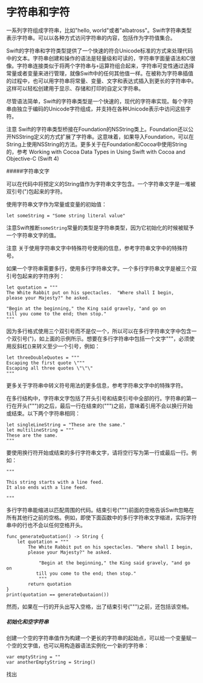 # 字符串和字符

一系列字符组成字符串，比如"hello, world"或者"albatross"。Swift字符串类型表示字符串。可以以各种方式访问字符串的内容，包括作为字符值集合。

Swift的字符串和字符类型提供了一个快速的符合Unicode标准的方式来处理代码中的文本。字符串创建和操作的语法是轻量级和可读的，字符串字面量语法和C很像。字符串连接类似于将两个字符串与`+`运算符组合起来，字符串可变性通过选择常量或者变量来进行管理，就像Swift中的任何其他值一样。在被称为字符串插值的过程中，也可以用字符串将常量、变量、文字和表达式插入到更长的字符串中。这样可以轻松创建用于显示、存储和打印的自定义字符串。

尽管语法简单，Swift的字符串类型是一个快速的，现代的字符串实现。每个字符串由独立于编码的Unicode字符组成，并支持在各种Unicode表示中访问这些字符。

注意
Swift的字符串类型桥接在Foundation的NSString类上。Foundation还以公开NSString定义的方式扩展了字符串。这意味着，如果导入Foundation，可以在String上使用NSString的方法。更多关于在Foundation和Cocoa中使用String的，参考 Working with Cocoa Data Types in Using Swift with Cocoa and Objective-C (Swift 4)

#####字符串文字

可以在代码中将预定义的String值作为字符串文字包含。一个字符串文字是一堆被双引号(")包起来的字符。

使用字符串文字作为常量或变量的初始值：
```
let someString = "Some string literal value"
```
注意Swift推断`someString`常量的类型是字符串类型，因为它初始化的时候被赋予一个字符串文字的值。

注意
关于使用字符串文字中特殊符号使用的信息，参考字符串文字中的特殊符号。

如果一个字符串需要多行，使用多行字符串文字。一个多行字符串文字是被三个双引号包起来的字符序列：
```
let quotation = """
The White Rabbit put on his spectacles.  "Where shall I begin,
please your Majesty?" he asked.

"Begin at the beginning," the King said gravely, "and go on
till you come to the end; then stop."
"""
```
因为多行格式使用三个双引号而不是仅一个，所以可以在多行字符串文字中包含一个双引号(")，如上面的示例所示。想要在多行字符串中包括一个文字"""，必须使用反斜杠(\)来转义至少一个引号，例如：
```
let threeDoubleQuotes = """
Escaping the first quote \"""
Escaping all three quotes \"\"\"
"""
```
更多关于字符串中转义符号用法的更多信息，参考字符串文字中的特殊字符。

在多行结构中，字符串文字包括了开头引号和结束引号中全部的行。字符串的第一行在开头(""")的之后，最后一行在结束的(""")之前，意味着引用不会以换行开始或结束。以下两个字符串相同：
```
let singleLineString = "These are the same."
let multilineString = """
These are the same.
"""
```
要使用换行符开始或结束的多行字符串文字，请将空行写为第一行或最后一行。例如：
```
"""

This string starts with a line feed.
It also ends with a line feed.

"""
```
多行字符串能缩进以匹配周围的代码。结束引号(""")前面的空格告诉Swift忽略在所有其他行之前的空格。例如，即使下面函数中的多行字符串文字缩进，实际字符串中的行也不会以任何空格开头。
```
func generateQuotation() -> String {
    let quotation = """
        The White Rabbit put on his spectacles. "Where shall I begin,
        please your Majesty?" he asked.
        
        	"Begin at the beginning," the King said gravely, "and go on
		   till you come to the end; then stop."
			"""
		return quotation
}
print(quotation == generateQuotaion())
```
然而，如果在一行的开头出写入空格，出了结束引号(""")之前，还包括该空格。

##### 初始化和空字符串

创建一个空的字符串值作为构建一个更长的字符串的起始点，可以给一个变量赋一个空的文字值，也可以用构造器语法实例化一个新的字符串：
```
var emptyString = ""
var anotherEmptyString = String()
```
找出






